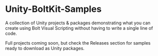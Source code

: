 # Unity-BoltKit-Samples
A collection of Unity projects &amp; packages demonstrating what you can create using Bolt Visual Scripting without having to write a single line of code. 

Full projects coming soon, but check the Releases section for samples ready to download as Unity packages.
